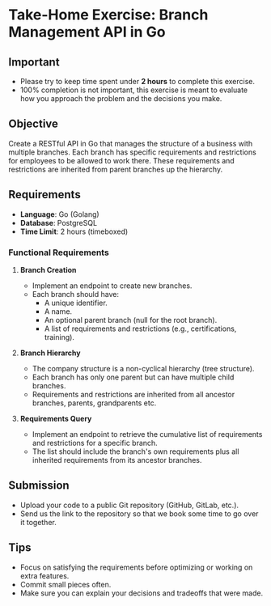 # Take-Home Exercise: Branch Management API in Go

## Important

- Please try to keep time spent under **2 hours** to complete this exercise.
- 100% completion is not important, this exercise is meant to evaluate how you approach the problem and the decisions you make.

## Objective

Create a RESTful API in Go that manages the structure of a business with multiple branches. Each branch has specific requirements and restrictions for employees to be allowed to work there. These requirements and restrictions are inherited from parent branches up the hierarchy.

## Requirements

- **Language**: Go (Golang)
- **Database**: PostgreSQL
- **Time Limit**: 2 hours (timeboxed)

### Functional Requirements

1. **Branch Creation**

   - Implement an endpoint to create new branches.
   - Each branch should have:
     - A unique identifier.
     - A name.
     - An optional parent branch (null for the root branch).
     - A list of requirements and restrictions (e.g., certifications, training).

2. **Branch Hierarchy**

   - The company structure is a non-cyclical hierarchy (tree structure).
   - Each branch has only one parent but can have multiple child branches.
   - Requirements and restrictions are inherited from all ancestor branches, parents, grandparents etc.

3. **Requirements Query**
   - Implement an endpoint to retrieve the cumulative list of requirements and restrictions for a specific branch.
   - The list should include the branch's own requirements plus all inherited requirements from its ancestor branches.

## Submission

- Upload your code to a public Git repository (GitHub, GitLab, etc.).
- Send us the link to the repository so that we book some time to go over it together.

## Tips

- Focus on satisfying the requirements before optimizing or working on extra features.
- Commit small pieces often.
- Make sure you can explain your decisions and tradeoffs that were made.
